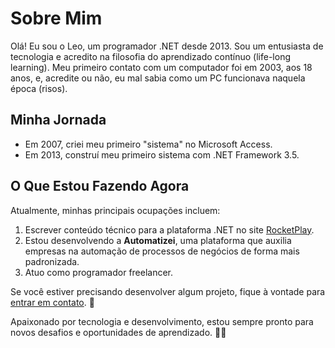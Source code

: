 # Sobre Mim

Olá! Eu sou o Leo, um programador .NET desde 2013. Sou um entusiasta de tecnologia e acredito na filosofia do aprendizado contínuo (life-long learning). Meu primeiro contato com um computador foi em 2003, aos 18 anos, e, acredite ou não, eu mal sabia como um PC funcionava naquela época (risos).

## Minha Jornada

- Em 2007, criei meu primeiro "sistema" no Microsoft Access.
- Em 2013, construí meu primeiro sistema com .NET Framework 3.5.

## O Que Estou Fazendo Agora

Atualmente, minhas principais ocupações incluem:

1. Escrever conteúdo técnico para a plataforma .NET no site [RocketPlay](https://www.rocketplay.com.br).
2. Estou desenvolvendo a **Automatizei**, uma plataforma que auxilia empresas na automação de processos de negócios de forma mais padronizada.
3. Atuo como programador freelancer.

Se você estiver precisando desenvolver algum projeto, fique à vontade para [entrar em contato](mailto:seuemail@exemplo.com). 🚀

Apaixonado por tecnologia e desenvolvimento, estou sempre pronto para novos desafios e oportunidades de aprendizado. 👨‍💻
